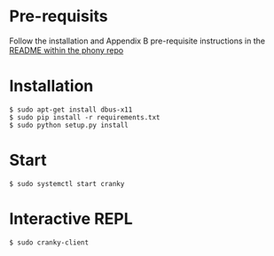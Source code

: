 # Pre-requisits

Follow the installation and Appendix B pre-requisite instructions in the [README within the phony repo](https://github.com/littlecraft/phony)

# Installation

```
$ sudo apt-get install dbus-x11
$ sudo pip install -r requirements.txt
$ sudo python setup.py install
```

# Start

```
$ sudo systemctl start cranky
```

# Interactive REPL

```
$ sudo cranky-client
```
